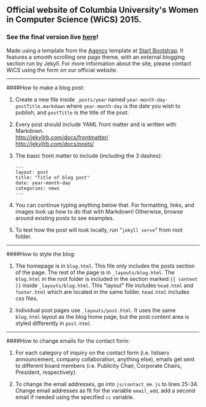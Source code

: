 ## Official website of Columbia University's Women in Computer Science (WiCS) 2015.
### See the final version live [here](http://www.cs.columbia.edu/wics/)!

Made using a template from the [Agency](http://startbootstrap.com/template-overviews/agency/) template at [Start Bootstrap](http://startbootstrap.com/).
It features a smooth scrolling one page theme, with an external blogging section run by Jekyll. For more information about the site, please contact WiCS using the form on our official website.

***
####How to make a blog post:
1. Create a new file inside `_posts/year` named `year-month-day-postTitle.markdown` where `year-month-day` is the date you wish to publish, and `postTitle` is the title of the post.
2. Every post should include YAML front matter and is written with Markdown.  
   http://jekyllrb.com/docs/frontmatter/  
   http://jekyllrb.com/docs/posts/
3. The basic front matter to include (including the 3 dashes):

    ```
    ---
    layout: post
    title: "Title of blog post"
    date: year-month-day
    categories: news
    ---
    ```

4. You can continue typing anything below that. For formatting, links, and images look up how to do that with Markdown! Otherwise, browse around existing posts to see examples.
5. To test how the post will look locally, run "`jekyll serve`" from root folder.

***
####How to style the blog:  
1. The homepage is in `blog.html`. This file only includes the posts section of the page. The rest of the page is in `_layouts/blog.html`. The `blog.html` in the root folder is included in the section marked `{{ content }}` inside `_layouts/blog.html`. This "layout" file includes `head.html` and `footer.html` which are located in the same folder. `head.html` includes css files.

2. Individual post pages use `_layouts/post.html`. It uses the same `blog.html` layout as the blog home page, but the post content area is styled differently in `post.html`

***
####How to change emails for the contact form:
1. For each category of inquiry on the contact form (i.e. listserv announcement, company collaboration, anything else), emails get sent to different board members (i.e. Publicity Chair, Corporate Chairs, President, respectively).

2. To change the email addresses, go into `js/contact_me.js` to lines 25-34. Change email addresses as fit for the variable `email_add`, add a second email if needed using the specified `cc` variable. 


